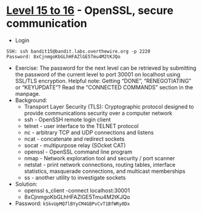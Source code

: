 # [Level 15 to 16](https://overthewire.org/wargames/bandit/bandit16.html) - OpenSSL, secure communication

- Login
```
SSH: ssh bandit15@bandit.labs.overthewire.org -p 2220
Password: 8xCjnmgoKbGLhHFAZlGE5Tmu4M2tKJQo
```
- Exercise: The password for the next level can be retrieved by submitting the password of the current level to port 30001 on localhost using SSL/TLS encryption. Helpful note: Getting “DONE”, “RENEGOTIATING” or “KEYUPDATE”? Read the “CONNECTED COMMANDS” section in the manpage.
- Background:
  - Transport Layer Security (TLS): Cryptographic protocol designed to provide communications security over a computer network
  - ssh - OpenSSH remote login client
  - telnet - user interface to the TELNET protocol
  - nc - arbitrary TCP and UDP connections and listens
  - ncat - concatenate and redirect sockets
  - socat - multipurpose relay (SOcket CAT)
  - openssl - OpenSSL command line program
  - nmap - Network exploration tool and security / port scanner
  - netstat - print network connections, routing tables, interface statistics, masquerade connections, and multicast memberships
  - ss - another utility to investigate sockets
- Solution:
  - openssl s_client -connect localhost:30001
  - 8xCjnmgoKbGLhHFAZlGE5Tmu4M2tKJQo
- Password: `kSkvUpMQ7lBYyCM4GBPvCvT1BfWRy0Dx`
